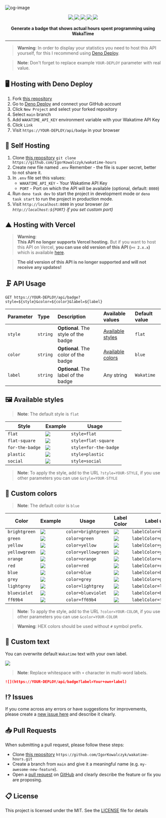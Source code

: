 ![og-image](https://user-images.githubusercontent.com/49127376/213679714-1f9fe70b-b815-40f1-9448-8035591ff5bc.png)

<div align="center">
 <a aria-label="Powered by" href="https://wakatime-hours.deno.dev">
  <img src="https://img.shields.io/static/v1?label=Powered%20by&message=Deno&color=blue&logo=deno">
 </a>
 <a aria-label="Badge" href="https://wakatime-hours.deno.dev">
  <img src="https://wakatime-hours.deno.dev/api/badge">
 </a>
 <a aria-label="Github License" href="https://github.com/igorkowalczyk/wakatime-hours/blob/main/license.md">
  <img src="https://img.shields.io/github/license/igorkowalczyk/wakatime-hours?color=blue&logo=github&label=License">
 </a>
 <a aria-label="Version" href="https://github.com/igorkowalczyk/wakatime-hours/releases">
  <img src="https://img.shields.io/github/v/release/igorkowalczyk/wakatime-hours?color=blue&logo=github&label=Version">
 </a>
 <a aria-label="Vulnerabilities" href="https://github.com/igorkowalczyk/wakatime-hours">
  <img src="https://img.shields.io/snyk/vulnerabilities/github/igorkowalczyk/wakatime-hours?color=blue&logo=github&label=Vulnerabilities">
 </a>
 <br/>
 <br/>
 <b>Generate a badge that shows actual hours spent programming using WakaTime</b>
</div>

---

> **Warning**:
> In order to display your statistics you need to host this API yourself, for this I recommend using [Deno Deploy](https://deno.com/deploy).

> **Note**:
> Don't forget to replace example `YOUR-DEPLOY` parameter with real value.

## 🖥️ Hosting with Deno Deploy

1. Fork [this repository](https://github.com/IgorKowalczyk/wakatime-hours)
2. Go to [Deno Deploy](https://deno.com/deploy) and connect your GitHub account
3. Click `New Project` and select your forked repository
4. Select `main` branch
5. Add `WAKATIME_API_KEY` environment variable with your Wakatime API Key
6. Click `Link`
7. Visit `https://YOUR-DEPLOY/api/badge` in your browser

## 🔩 Self Hosting

1. Clone [this repository](https://github.com/igorkowalczyk/wakatime-hours) `git clone https://github.com/IgorKowalczyk/wakatime-hours`
2. Create new file named `.env` Remember - the file is super secret, better to not share it.
3. In `.env` file set this values:
   - `WAKATIME_API_KEY` - Your Wakatime API Key
   - `PORT` - Port on which the API will be available (optional, default: `8080`)
4. Run `deno task dev` to start the project in development mode or `deno task start` to run the project in production mode.
5. Visit `http://localhost:8080` in your browser _(or `http://localhost:${PORT}` if you set custom port)_

## ▲ Hosting with Vercel

> **Warning**: <br/>
> **This API no longer supports Vercel hosting.** But if you want to host this API on Vercel, **you can use old version of this API (`>= 2.x.x`)** which is available [here](https://github.com/IgorKowalczyk/wakatime-hours/releases/tag/v2.1.0).

> **The old version of this API is no longer supported and will not receive any updates!**

## 🗜️ API Usage

```http
GET https://YOUR-DEPLOY/api/badge?style=${style}&color=${color}&label=${label}
```

| Parameter | Type     | Description                          | Available values                                | Default value |
| :-------- | :------- | :----------------------------------- | :---------------------------------------------- | :------------ |
| `style`   | `string` | **Optional**. The style of the badge | [Available styles](#%EF%B8%8F-available-styles) | `flat`        |
| `color`   | `string` | **Optional**. The color of the badge | [Available colors](#-custom-colors)             | `blue`        |
| `label`   | `string` | **Optional**. The label of the badge | Any string                                      | `Wakatime`    |

## 🖼️ Available styles

> **Note**:
> The default style is `flat`

| Style           | Example                                                              | Usage                 |
| --------------- | -------------------------------------------------------------------- | --------------------- |
| `flat`          | ![](https://wakatime-hours.deno.dev/api/badge?style=flat)          | `style=flat`          |
| `flat-square`   | ![](https://wakatime-hours.deno.dev/api/badge?style=flat-square)   | `style=flat-square`   |
| `for-the-badge` | ![](https://wakatime-hours.deno.dev/api/badge?style=for-the-badge) | `style=for-the-badge` |
| `plastic`       | ![](https://wakatime-hours.deno.dev/api/badge?style=plastic)       | `style=plastic`       |
| `social`        | ![](https://wakatime-hours.deno.dev/api/badge?style=social)        | `style=social`        |

> **Note**:
> To apply the style, add to the URL `?style=YOUR-STYLE`, if you use other parameters you can use `&style=YOUR-STYLE`

## 🎨 Custom colors

> **Note**:
> The default color is `blue`

| Color         | Example                                                                       | Usage               | Label Color                                                                        | Label usage              |
| ------------- | ----------------------------------------------------------------------------- | ------------------- | ---------------------------------------------------------------------------------- | ------------------------ |
| `brightgreen` | ![](https://wakatime-hours.deno.dev/api/badge?style=flat&color=brightgreen) | `color=brightgreen` | ![](https://wakatime-hours.deno.dev/api/badge?style=flat&labelColor=brightgreen) | `labelColor=brightgreen` |
| `green`       | ![](https://wakatime-hours.deno.dev/api/badge?style=flat&color=green)       | `color=green`       | ![](https://wakatime-hours.deno.dev/api/badge?style=flat&labelColor=green)       | `labelColor=green`       |
| `yellow`      | ![](https://wakatime-hours.deno.dev/api/badge?style=flat&color=yellow)      | `color=yellow`      | ![](https://wakatime-hours.deno.dev/api/badge?style=flat&labelColor=yellow)      | `labelColor=yellow`      |
| `yellowgreen` | ![](https://wakatime-hours.deno.dev/api/badge?style=flat&color=yellowgreen) | `color=yellowgreen` | ![](https://wakatime-hours.deno.dev/api/badge?style=flat&labelColor=yellowgreen) | `labelColor=yellowgreen` |
| `orange`      | ![](https://wakatime-hours.deno.dev/api/badge?style=flat&color=orange)      | `color=orange`      | ![](https://wakatime-hours.deno.dev/api/badge?style=flat&labelColor=orange)      | `labelColor=orange`      |
| `red`         | ![](https://wakatime-hours.deno.dev/api/badge?style=flat&color=red)         | `color=red`         | ![](https://wakatime-hours.deno.dev/api/badge?style=flat&labelColor=red)         | `labelColor=red`         |
| `blue`        | ![](https://wakatime-hours.deno.dev/api/badge?style=flat&color=blue)        | `color=blue`        | ![](https://wakatime-hours.deno.dev/api/badge?style=flat&labelColor=blue)        | `labelColor=blue`        |
| `grey`        | ![](https://wakatime-hours.deno.dev/api/badge?style=flat&color=grey)        | `color=grey`        | ![](https://wakatime-hours.deno.dev/api/badge?style=flat&labelColor=grey)        | `labelColor=grey`        |
| `lightgrey`   | ![](https://wakatime-hours.deno.dev/api/badge?style=flat&color=lightgrey)   | `color=lightgrey`   | ![](https://wakatime-hours.deno.dev/api/badge?style=flat&labelColor=lightgrey)   | `labelColor=lightgrey`   |
| `blueviolet`  | ![](https://wakatime-hours.deno.dev/api/badge?style=flat&color=blueviolet)  | `color=blueviolet`  | ![](https://wakatime-hours.deno.dev/api/badge?style=flat&labelColor=blueviolet)  | `labelColor=blueviolet`  |
| `ff69b4`      | ![](https://wakatime-hours.deno.dev/api/badge?style=flat&color=ff69b4)      | `color=ff69b4`      | ![](https://wakatime-hours.deno.dev/api/badge?style=flat&labelColor=ff69b4)      | `labelColor=ff69b4`      |

> **Note**:
> To apply the style, add to the URL `?color=YOUR-COLOR`, if you use other parameters you can use `&color=YOUR-COLOR`

> **Warning**:
> HEX colors should be used without `#` symbol prefix.

## 📝 Custom text

You can overwrite default `Wakatime` text with your own label.

![](https://wakatime-hours.deno.dev/api/badge?label=Your+own+label&color=blue)

> **Note**:
> Replace whitespace with `+` character in multi-word labels.

```markdown
![](https://YOUR-DEPLOY/api/badge?label=Your+own+label)
```

## ⁉️ Issues

If you come across any errors or have suggestions for improvements, please create a [new issue here](https://github.com/igorkowalczyk/wakatime-hours/issues) and describe it clearly.

## 📥 Pull Requests

When submitting a pull request, please follow these steps:

- Clone [this repository](https://github.com/igorkowalczyk/wakatime-hours) `https://github.com/IgorKowalczyk/wakatime-hours.git`
- Create a branch from `main` and give it a meaningful name (e.g. `my-awesome-new-feature`).
- Open a [pull request](https://github.com/igorkowalczyk/wakatime-hours/pulls) on [GitHub](https://github.com/) and clearly describe the feature or fix you are proposing.

## 📋 License

This project is licensed under the MIT. See the [LICENSE](https://github.com/igorkowalczyk/wakatime-hours/blob/main/license.md) file for details
